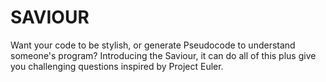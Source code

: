 # SAVIOUR
Want your code to be stylish, or generate Pseudocode to understand someone's program? Introducing the Saviour, it can do all of this plus give you challenging questions inspired by Project Euler.
